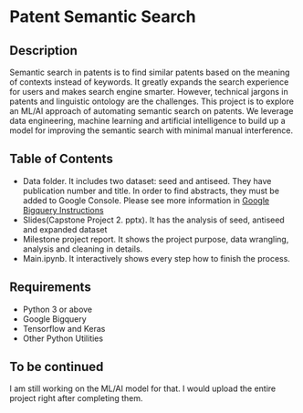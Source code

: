 # Patent Semantic Search

## Description

Semantic search in patents is to find similar patents based on the meaning of contexts instead of keywords. It greatly expands the search experience for users 
and makes search engine smarter. However, technical jargons in patents and linguistic ontology are the challenges. 
This project is to explore an ML/AI approach of automating semantic search on patents. We leverage data engineering, machine learning and artificial intelligence
 to build up a model for improving the semantic search with minimal manual interference. 

## Table of Contents
   - Data folder. It includes two dataset: seed and antiseed. They have publication number and title. In order to find abstracts, they must be added to Google Console. 
                        Please see more information in [Google Bigquery Instructions](https://codelabs.developers.google.com/codelabs/cpb200-loading-data/#0)
   - Slides(Capstone Project 2. pptx). It has the analysis of seed, antiseed and expanded dataset
   - Milestone project report. It shows the project purpose, data wrangling, analysis and cleaning in details.
   - Main.ipynb. It interactively shows every step how to finish the process.  

## Requirements

   * Python 3 or above
   * Google Bigquery
   * Tensorflow and Keras
   * Other Python Utilities

## To be continued

I am still working on the ML/AI model for that. I would upload the entire project right after completing them.


